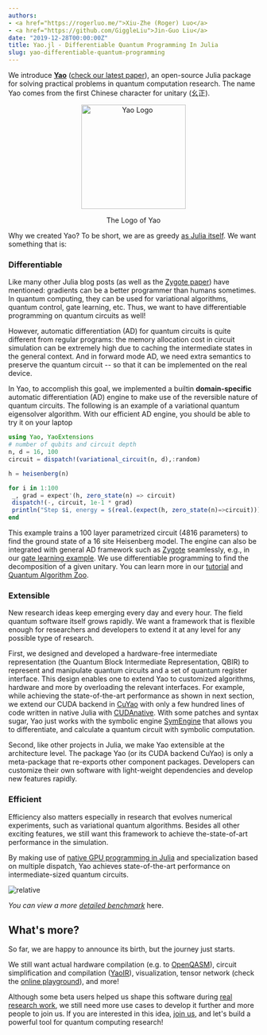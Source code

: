 ```yaml
---
authors:
- <a href="https://rogerluo.me/">Xiu-Zhe (Roger) Luo</a>
- <a href="https://github.com/GiggleLiu">Jin-Guo Liu</a>
date: "2019-12-28T00:00:00Z"
title: Yao.jl - Differentiable Quantum Programming In Julia
slug: yao-differentiable-quantum-programming
---
```


We introduce [**Yao**](https://yaoquantum.org/) ([check our latest paper](https://arxiv.org/abs/1912.10877)), an open-source Julia package for solving practical problems in quantum computation research. The name Yao comes from the first Chinese character for unitary (幺正).

<div align="center"> <img
src="https://yaoquantum.org/assets/images/logo.png"
alt="Yao Logo" width="210">
<p>The Logo of Yao</p>
</div>

Why we created Yao? To be short, we are as greedy [as Julia itself](https://julialang.org/blog/2012/02/why-we-created-julia). We want something that is:

### Differentiable
Like many other Julia blog posts (as well as the [Zygote paper](https://arxiv.org/abs/1907.07587)) have mentioned: gradients can be a better programmer than humans sometimes. In quantum computing, they can be used for variational algorithms, quantum control, gate learning, etc. Thus, we want to have differentiable programming on quantum circuits as well!

However, automatic differentiation (AD) for quantum circuits is quite different from regular programs: the memory allocation cost in circuit simulation can be extremely high due to caching the intermediate states in the general context. And in forward mode AD, we need extra semantics to preserve the quantum circuit -- so that it can be implemented on the real device.

In Yao, to accomplish this goal, we implemented a builtin **domain-specific** automatic differentiation (AD) engine to make use of the reversible nature of quantum circuits. The following is an example of a variational quantum eigensolver algorithm. With our efficient AD engine, you should be able to try it on your laptop

```julia
using Yao, YaoExtensions
# number of qubits and circuit depth
n, d = 16, 100
circuit = dispatch!(variational_circuit(n, d),:random)

h = heisenberg(n)

for i in 1:100
 _, grad = expect'(h, zero_state(n) => circuit)
 dispatch!(-, circuit, 1e-1 * grad)
 println("Step $i, energy = $(real.(expect(h, zero_state(n)=>circuit)))")
end
```

This example trains a 100 layer parametrized circuit (4816 parameters) to find the ground state of a 16 site Heisenberg model. The engine can also be integrated with general AD framework such as [Zygote](https://github.com/FluxML/Zygote.jl) seamlessly, e.g., in our [gate learning example](https://github.com/QuantumBFS/QuAlgorithmZoo.jl/blob/v0.1.0/examples/PortZygote/gate\_learning.jl). We use differentiable programming to find the decomposition of a given unitary. You can learn more in our [tutorial](https://tutorials.yaoquantum.org/dev/) and [Quantum Algorithm Zoo](https://github.com/QuantumBFS/QuAlgorithmZoo.jl).

### Extensible
New research ideas keep emerging every day and every hour. The field quantum software itself grows rapidly. We want a framework that is flexible enough for researchers and developers to extend it at any level for any possible type of research.

First, we designed and developed a hardware-free intermediate representation (the Quantum Block Intermediate Representation, QBIR) to represent and manipulate quantum circuits and a set of quantum register interface. This design enables one to extend Yao to customized algorithms, hardware and more by overloading the relevant interfaces. For example, while achieving the state-of-the-art performance as shown in next section, we extend our CUDA backend in [CuYao](https://github.com/QuantumBFS/CuYao.jl) with only a few hundred lines of code written in native Julia with [CUDAnative](https://arxiv.org/abs/1712.03112). With some patches and syntax sugar, Yao just works with the symbolic engine [SymEngine](https://github.com/symengine/SymEngine.jl) that allows you to differentiate, and calculate a quantum circuit with symbolic computation.

Second, like other projects in Julia, we make Yao extensible at the architecture level. The package Yao (or its CUDA backend CuYao) is only a meta-package that re-exports other component packages.  Developers can customize their own
software with light-weight dependencies and develop new features rapidly.

### Efficient
Efficiency also matters especially in research that evolves numerical experiments, such as variational quantum algorithms. Besides all other exciting features, we still want this framework to achieve the-state-of-art performance in the simulation.

By making use of [native GPU programming in Julia](https://devblogs.nvidia.com/gpu-computing-julia-programming-language/) and specialization based on multiple dispatch, Yao achieves state-of-the-art performance on intermediate-sized quantum circuits.

![relative](https://docs.yaoquantum.org/dev/assets/images/relative_pcircuit.png)

*You can view a more [detailed benchmark](https://github.com/Roger-luo/quantum-benchmarks/blob/master/RESULTS.md)* here.

## What's more?
So far, we are happy to announce its birth, but the journey just starts.

We still want actual hardware compilation (e.g. to [OpenQASM](https://github.com/QuantumBFS/YaoQASM.jl)), circuit simplification and compilation ([YaoIR](https://github.com/QuantumBFS/YaoIR.jl)), visualization, tensor network (check the [online playground](https://yaoquantum.org/qbirplayground.html)), and more!

Although some beta users helped us shape this software during [real research work](https://yaoquantum.org/research/), we still need more use cases to develop it further and more people to join us. If you are interested in this idea, [join us](https://github.com/QuantumBFS/Yao.jl/blob/master/CONTRIBUTING.md), and let's build a powerful tool for quantum computing research!

